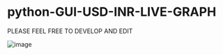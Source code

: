 # python-GUI-USD-INR-LIVE-GRAPH
PLEASE FEEL FREE TO DEVELOP AND EDIT 

![image](https://user-images.githubusercontent.com/39345855/44332151-5cb11380-a439-11e8-9f69-d729751837b3.png)
